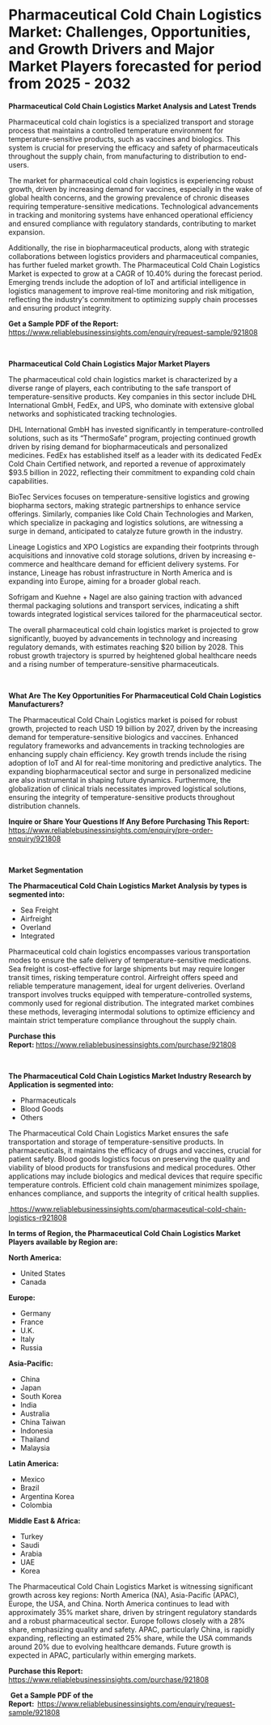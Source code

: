 <p><h1>Pharmaceutical Cold Chain Logistics Market: Challenges, Opportunities, and Growth Drivers and Major Market Players forecasted for period from 2025 - 2032</h1></p><p><strong>Pharmaceutical Cold Chain Logistics Market Analysis and Latest Trends</strong></p>
<p><p>Pharmaceutical cold chain logistics is a specialized transport and storage process that maintains a controlled temperature environment for temperature-sensitive products, such as vaccines and biologics. This system is crucial for preserving the efficacy and safety of pharmaceuticals throughout the supply chain, from manufacturing to distribution to end-users. </p><p>The market for pharmaceutical cold chain logistics is experiencing robust growth, driven by increasing demand for vaccines, especially in the wake of global health concerns, and the growing prevalence of chronic diseases requiring temperature-sensitive medications. Technological advancements in tracking and monitoring systems have enhanced operational efficiency and ensured compliance with regulatory standards, contributing to market expansion.</p><p>Additionally, the rise in biopharmaceutical products, along with strategic collaborations between logistics providers and pharmaceutical companies, has further fueled market growth. The Pharmaceutical Cold Chain Logistics Market is expected to grow at a CAGR of 10.40% during the forecast period. Emerging trends include the adoption of IoT and artificial intelligence in logistics management to improve real-time monitoring and risk mitigation, reflecting the industry's commitment to optimizing supply chain processes and ensuring product integrity.</p></p>
<p><strong>Get a Sample PDF of the Report:&nbsp;</strong> <a href="https://www.reliablebusinessinsights.com/enquiry/request-sample/921808?utm_campaign=2313&utm_medium=2&utm_source=Github&utm_content=ia&utm_term=16042025&utm_id=pharmaceutical-cold-chain-logistics">https://www.reliablebusinessinsights.com/enquiry/request-sample/921808</a></p>
<p>&nbsp;</p>
<p><strong>Pharmaceutical Cold Chain Logistics Major Market Players</strong></p>
<p><p>The pharmaceutical cold chain logistics market is characterized by a diverse range of players, each contributing to the safe transport of temperature-sensitive products. Key companies in this sector include DHL International GmbH, FedEx, and UPS, who dominate with extensive global networks and sophisticated tracking technologies.</p><p>DHL International GmbH has invested significantly in temperature-controlled solutions, such as its “ThermoSafe” program, projecting continued growth driven by rising demand for biopharmaceuticals and personalized medicines. FedEx has established itself as a leader with its dedicated FedEx Cold Chain Certified network, and reported a revenue of approximately $93.5 billion in 2022, reflecting their commitment to expanding cold chain capabilities.</p><p>BioTec Services focuses on temperature-sensitive logistics and growing biopharma sectors, making strategic partnerships to enhance service offerings. Similarly, companies like Cold Chain Technologies and Marken, which specialize in packaging and logistics solutions, are witnessing a surge in demand, anticipated to catalyze future growth in the industry.</p><p>Lineage Logistics and XPO Logistics are expanding their footprints through acquisitions and innovative cold storage solutions, driven by increasing e-commerce and healthcare demand for efficient delivery systems. For instance, Lineage has robust infrastructure in North America and is expanding into Europe, aiming for a broader global reach. </p><p>Sofrigam and Kuehne + Nagel are also gaining traction with advanced thermal packaging solutions and transport services, indicating a shift towards integrated logistical services tailored for the pharmaceutical sector.</p><p>The overall pharmaceutical cold chain logistics market is projected to grow significantly, buoyed by advancements in technology and increasing regulatory demands, with estimates reaching $20 billion by 2028. This robust growth trajectory is spurred by heightened global healthcare needs and a rising number of temperature-sensitive pharmaceuticals.</p></p>
<p>&nbsp;</p>
<p><strong>What Are The Key Opportunities For Pharmaceutical Cold Chain Logistics Manufacturers?</strong></p>
<p><p>The Pharmaceutical Cold Chain Logistics market is poised for robust growth, projected to reach USD 19 billion by 2027, driven by the increasing demand for temperature-sensitive biologics and vaccines. Enhanced regulatory frameworks and advancements in tracking technologies are enhancing supply chain efficiency. Key growth trends include the rising adoption of IoT and AI for real-time monitoring and predictive analytics. The expanding biopharmaceutical sector and surge in personalized medicine are also instrumental in shaping future dynamics. Furthermore, the globalization of clinical trials necessitates improved logistical solutions, ensuring the integrity of temperature-sensitive products throughout distribution channels.</p></p>
<p><strong>Inquire or Share Your Questions If Any Before Purchasing This Report:</strong> <a href="https://www.reliablebusinessinsights.com/enquiry/pre-order-enquiry/921808?utm_campaign=2313&utm_medium=2&utm_source=Github&utm_content=ia&utm_term=16042025&utm_id=pharmaceutical-cold-chain-logistics">https://www.reliablebusinessinsights.com/enquiry/pre-order-enquiry/921808</a></p>
<p>&nbsp;</p>
<p><strong>Market Segmentation</strong></p>
<p><strong>The Pharmaceutical Cold Chain Logistics Market Analysis by types is segmented into:</strong></p>
<p><ul><li>Sea Freight</li><li>Airfreight</li><li>Overland</li><li>Integrated</li></ul></p>
<p><p>Pharmaceutical cold chain logistics encompasses various transportation modes to ensure the safe delivery of temperature-sensitive medications. Sea freight is cost-effective for large shipments but may require longer transit times, risking temperature control. Airfreight offers speed and reliable temperature management, ideal for urgent deliveries. Overland transport involves trucks equipped with temperature-controlled systems, commonly used for regional distribution. The integrated market combines these methods, leveraging intermodal solutions to optimize efficiency and maintain strict temperature compliance throughout the supply chain.</p></p>
<p><strong>Purchase this Report:&nbsp;</strong><a href="https://www.reliablebusinessinsights.com/purchase/921808?utm_campaign=2313&utm_medium=2&utm_source=Github&utm_content=ia&utm_term=16042025&utm_id=pharmaceutical-cold-chain-logistics">https://www.reliablebusinessinsights.com/purchase/921808</a></p>
<p>&nbsp;</p>
<p><strong>The Pharmaceutical Cold Chain Logistics Market Industry Research by Application is segmented into:</strong></p>
<p><ul><li>Pharmaceuticals</li><li>Blood Goods</li><li>Others</li></ul></p>
<p><p>The Pharmaceutical Cold Chain Logistics Market ensures the safe transportation and storage of temperature-sensitive products. In pharmaceuticals, it maintains the efficacy of drugs and vaccines, crucial for patient safety. Blood goods logistics focus on preserving the quality and viability of blood products for transfusions and medical procedures. Other applications may include biologics and medical devices that require specific temperature controls. Efficient cold chain management minimizes spoilage, enhances compliance, and supports the integrity of critical health supplies.</p></p>
<p><a href="https://www.reliablebusinessinsights.com/pharmaceutical-cold-chain-logistics-r921808?utm_campaign=2313&utm_medium=2&utm_source=Github&utm_content=ia&utm_term=16042025&utm_id=pharmaceutical-cold-chain-logistics">&nbsp;https://www.reliablebusinessinsights.com/pharmaceutical-cold-chain-logistics-r921808</a></p>
<p><strong>In terms of Region, the Pharmaceutical Cold Chain Logistics Market Players available by Region are:</strong></p>
<p>
    <p> <strong> North America: </strong>
        <ul>
            <li>United States</li>
            <li>Canada</li>
        </ul>
        </p> 
    <p> <strong> Europe: </strong>
        <ul>
            <li>Germany</li>
            <li>France</li>
            <li>U.K.</li>
            <li>Italy</li>
            <li>Russia</li>
        </ul>
        </p> 
    <p> <strong> Asia-Pacific: </strong>
        <ul>
            <li>China</li>
            <li>Japan</li>
            <li>South Korea</li>
            <li>India</li>
            <li>Australia</li>
            <li>China Taiwan</li>
            <li>Indonesia</li>
            <li>Thailand</li>
            <li>Malaysia</li>
        </ul>
        </p> 
    <p> <strong> Latin America: </strong>
        <ul>
            <li>Mexico</li>
            <li>Brazil</li>
            <li>Argentina Korea</li>
            <li>Colombia</li>
        </ul>
        </p> 
    <p> <strong> Middle East & Africa: </strong>
        <ul>
            <li>Turkey</li>
            <li>Saudi</li>
            <li>Arabia</li>
            <li>UAE</li>
            <li>Korea</li>
        </ul>
    </p>
    </p>
<p><p>The Pharmaceutical Cold Chain Logistics Market is witnessing significant growth across key regions: North America (NA), Asia-Pacific (APAC), Europe, the USA, and China. North America continues to lead with approximately 35% market share, driven by stringent regulatory standards and a robust pharmaceutical sector. Europe follows closely with a 28% share, emphasizing quality and safety. APAC, particularly China, is rapidly expanding, reflecting an estimated 25% share, while the USA commands around 20% due to evolving healthcare demands. Future growth is expected in APAC, particularly within emerging markets.</p></p>
<p><strong>Purchase this Report: </strong><a href="https://www.reliablebusinessinsights.com/purchase/921808?utm_campaign=2313&utm_medium=2&utm_source=Github&utm_content=ia&utm_term=16042025&utm_id=pharmaceutical-cold-chain-logistics">https://www.reliablebusinessinsights.com/purchase/921808</a></p>
<p>&nbsp;<strong>Get a Sample PDF of the Report:&nbsp;&nbsp;</strong><a href="https://www.reliablebusinessinsights.com/enquiry/request-sample/921808?utm_campaign=2313&utm_medium=2&utm_source=Github&utm_content=ia&utm_term=16042025&utm_id=pharmaceutical-cold-chain-logistics">https://www.reliablebusinessinsights.com/enquiry/request-sample/921808</a></p>
<p><strong></strong></p>
<p><p></p><p></p><p></p></p>